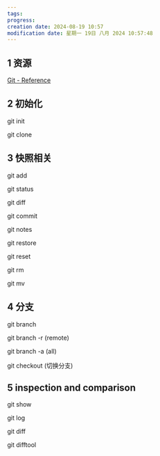 ```yaml
---
tags: 
progress: 
creation date: 2024-08-19 10:57
modification date: 星期一 19日 八月 2024 10:57:48
---
```

## 1	资源

[Git - Reference](https://git-scm.com/docs)


## 2	初始化

git init 

git clone 

## 3	快照相关

git add

git status

git diff

git commit

git notes

git restore 

git reset

git rm 

git mv


## 4	分支

git branch 

git branch -r (remote)

git branch -a (all)

git checkout (切换分支)


## 5 inspection and	comparison

git show 

git log 

git diff

git difftool


